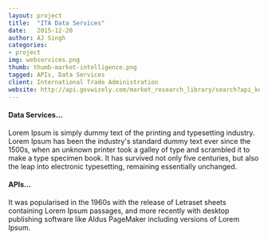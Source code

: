 ```yaml
---
layout: project
title:  "ITA Data Services"
date:   2015-12-20 
author: AJ Singh
categories:
- project
img: webservices.png
thumb: thumb-market-intelligence.png
tagged: APIs, Data Services
client: International Trade Administration
website: http://api.govwizely.com/market_research_library/search?api_key=-DgaM8IefU4280JDV36SHZC1
---
```

#### Data Services...
Lorem Ipsum is simply dummy text of the printing and typesetting industry. Lorem Ipsum has been the industry's standard dummy text ever since the 1500s, when an unknown printer took a galley of type and scrambled it to make a type specimen book. It has survived not only five centuries, but also the leap into electronic typesetting, remaining essentially unchanged.

#### APIs...
It was popularised in the 1960s with the release of Letraset sheets containing Lorem Ipsum passages, and more recently with desktop publishing software like Aldus PageMaker including versions of Lorem Ipsum.
